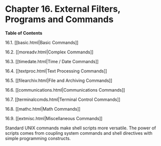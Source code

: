 # Chapter 16. External Filters, Programs and Commands

**Table of Contents**

16.1. [[basic.html|Basic Commands]]

16.2. [[moreadv.html|Complex Commands]]

16.3. [[timedate.html|Time / Date Commands]]

16.4. [[textproc.html|Text Processing Commands]]

16.5. [[filearchiv.html|File and Archiving Commands]]

16.6. [[communications.html|Communications Commands]]

16.7. [[terminalccmds.html|Terminal Control Commands]]

16.8. [[mathc.html|Math Commands]]

16.9. [[extmisc.html|Miscellaneous Commands]]

Standard UNIX commands make shell scripts more versatile. The power of scripts comes from coupling system commands and shell directives with simple programming constructs.

